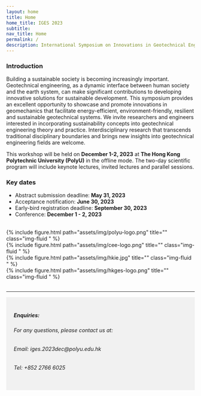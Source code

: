 ```yaml
---
layout: home
title: Home
home_title: IGES 2023
subtitle:
nav_title: Home
permalink: /
description: International Symposium on Innovations in Geotechnical Engineering towards Sustainability
---
```


<!-- <h5 style="text-align:center;"><a href="https://neurips.cc/Register2">[click here for registration]</a></h5>
<h5 style="text-align:center;"><a href="https://forms.gle/Zk9owxUBPf54DRnYA">[click here to submit your questions to our panelists]</a></h5> -->

### Introduction

Building a sustainable society is becoming increasingly important. Geotechnical engineering, as a dynamic interface between human society and the earth system, can make significant contributions to developing innovative solutions for sustainable development. This symposium provides an excellent opportunity to showcase and promote innovations in geomechanics that facilitate energy-efficient, environment-friendly, resilient and sustainable geotechnical systems. We invite researchers and engineers interested in incorporating sustainability concepts into geotechnical engineering theory and practice. Interdisciplinary research that transcends traditional disciplinary boundaries and brings new insights into geotechnical engineering fields are welcome.

This workshop will be held on **December 1-2, 2023** at **The Hong Kong Polytechnic University (PolyU)** in the offline mode. The two-day scientific program will include keynote lectures, invited lectures and parallel sessions.


### Key dates
* Abstract submission deadline: **May 31, 2023** <br>
* Acceptance notification: **June 30, 2023** <br>
* Early-bird registration deadline: **September 30, 2023** <br>
* Conference: **December 1 - 2, 2023** <br>

<br>

<div class="row justify-content-sm-center">
    <div class="col-sm-5">
        {% include figure.html path="assets/img/polyu-logo.png" title="" class="img-fluid " %}
    </div>
    <div class="col-sm-5">
        {% include figure.html path="assets/img/cee-logo.png" title="" class="img-fluid " %}
    </div>
    <div class="col-sm-5">
        {% include figure.html path="assets/img/hkie.jpg" title="" class="img-fluid " %}
    </div>
    <div class="col-sm-5">
        {% include figure.html path="assets/img/hkges-logo.png" title="" class="img-fluid " %}
    </div>
</div>



<br>

----
<div style="background-color:rgba(0, 0, 0, 0.0470588);padding:40px 0; vertical-align: ; padding:20px 20px;">
<h5>Enquiries:</h5>
<h6>For any questions, please contact us at: </h6>
<h6>Email: iges.2023dec@polyu.edu.hk</h6>
<h6>Tel: +852 2766 6025</h6>
</div>



